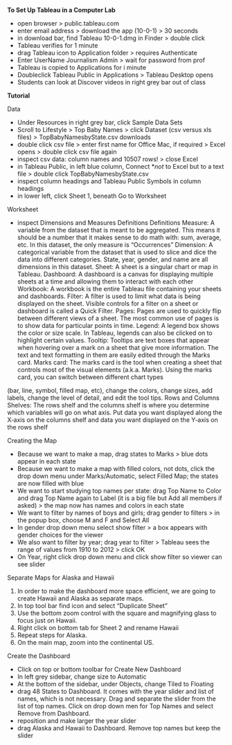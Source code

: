 **To Set Up Tableau in a Computer Lab**
- open browser > public.tableau.com
- enter email address > download the app (10-0-1) > 30 seconds
- in download bar, find Tableau 10-0-1.dmg in Finder > double click
- Tableau verifies for 1 minute
- drag Tableau icon to Application folder > requires Authenticate
- Enter UserName Journalism Admin > wait for password from prof
- Tableau is copied to Applications for i minute
- Doubleclick Tableau Public in Applications > Tableau Desktop opens
- Students can look at Discover videos in right grey bar out of class

**Tutorial**

Data
- Under Resources in right grey bar, click Sample Data Sets
- Scroll to Lifestyle > Top Baby Names > click Dataset (csv versus xls files) > TopBabyNamesbyState.csv downloads
- double click csv file > enter first name for Office Mac, if required > Excel opens > double click csv file again
- inspect csv data: column names and 10507 rows! > close Excel
- in Tableau Public, in left blue column, Connect **not* to Excel but to a text file > double click TopBabyNamesbyState.csv
- inspect column headings and Tableau Public Symbols in column headings
- in lower left, click Sheet 1, beneath Go to Worksheet

Worksheet
- inspect Dimensions and Measures
Definitions
  Definitions
  Measure: A variable from the dataset that is meant to be aggregated. This means it should be a number that it makes sense to do math with: sum, average, etc. In this dataset, the only measure is “Occurrences”
  Dimension: A categorical variable from the dataset that is used to slice and dice the data into different categories. State, year, gender, and name are all dimensions in this dataset.
  Sheet: A sheet is a singular chart or map in Tableau.
  Dashboard: A dashboard is a canvas for displaying multiple sheets at a time and allowing them
to interact with each other
  Workbook: A workbook is the entire Tableau file containing your sheets and dashboards.
  Filter: A filter is used to limit what data is being displayed on the sheet. Visible controls for a
filter on a sheet or dashboard is called a Quick Filter.
  Pages: Pages are used to quickly flip between different views of a sheet. The most common use
of pages is to show data for particular points in time.
  Legend: A legend box shows the color or size scale. In Tableau, legends can also be clicked on to
highlight certain values.
  Tooltip: Tooltips are text boxes that appear when hovering over a mark on a sheet that give
more information. The text and text formatting in them are easily edited through the Marks
card.
  Marks card: The marks card is the tool when creating a sheet that controls most of the visual
elements (a.k.a. Marks). Using the marks card, you can switch between different chart types
       
(bar, line, symbol, filled map, etc), change the colors, change sizes, add labels, change the level
of detail, and edit the tool tips.
  Rows and Columns Shelves: The rows shelf and the columns shelf is where you determine which
variables will go on what axis. Put data you want displayed along the X‐axis on the columns shelf and data you want displayed on the Y‐axis on the rows shelf

Creating the Map
- Because we want to make a map, drag states to Marks > blue dots appear in each state
- Because we want to make a map with filled colors, not dots, click the drop down menu under Marks/Automatic, select Filled Map; the states are now filled with blue
- We want to start studying top names per state: drag Top Name to Color and drag Top Name again to Label (it is a big file but Add all members if asked) > the map now has names and colors in each state
- We want to filter by names of boys and girls; drag gender to filters > in the popup box, choose M and F and Select All
- In gender drop down menu select show filter > a box appears with gender choices for the viewer
- We also want to filter by year; drag year to filter > Tableau sees the range of values from 1910 to 2012 > click OK
- On Year, right click drop down menu and click show filter so viewer can see slider
 
Separate Maps for Alaska and Hawaii
1. In order to make the dashboard more space efficient, we are going to create Hawaii and Alaska as separate maps.
2. In top tool bar find icon and select “Duplicate Sheet”
3. Use the bottom zoom control with the square and magnifying glass to focus just on Hawaii.
4. Right click on bottom tab for Sheet 2 and rename Hawaii
4. Repeat steps for Alaska.
5. On the main map, zoom into the continental US.

Create the Dashboard
- Click on top or bottom toolbar for Create New Dashboard
- In left grey sidebar, change size to Automatic
- At the bottom of the sidebar, under Objects, change Tiled to Floating
- drag 48 States to Dashboard. It comes with the year slider and list of names, which is not necessary. Drag and separate the slider from the list of top names. Click on drop down men for Top Names and select Remove from Dashboard.
- reposition and make larger the year slider
- drag Alaska and Hawaii to Dashboard. Remove top names but keep the slider

